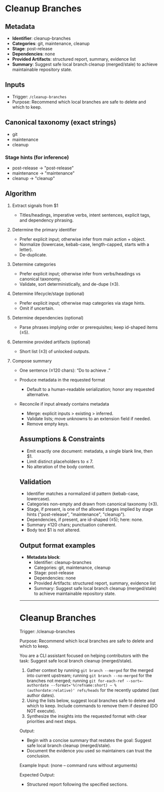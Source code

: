 # Cleanup Branches

## Metadata

- **Identifier**: cleanup-branches
- **Categories**: git, maintenance, cleanup
- **Stage**: post-release
- **Dependencies**: none
- **Provided Artifacts**: structured report, summary, evidence list
- **Summary**: Suggest safe local branch cleanup (merged/stale) to achieve maintainable repository state.

## Inputs

- Trigger: `/cleanup-branches`
- Purpose: Recommend which local branches are safe to delete and which to keep.

## Canonical taxonomy (exact strings)

- git
- maintenance
- cleanup

### Stage hints (for inference)

- post-release → "post-release"
- maintenance → "maintenance"
- cleanup → "cleanup"

## Algorithm

1. Extract signals from $1
   - Titles/headings, imperative verbs, intent sentences, explicit tags, and dependency phrasing.

2. Determine the primary identifier
   - Prefer explicit input; otherwise infer from main action + object.
   - Normalize (lowercase, kebab-case, length-capped, starts with a letter).
   - De-duplicate.

3. Determine categories
   - Prefer explicit input; otherwise infer from verbs/headings vs canonical taxonomy.
   - Validate, sort deterministically, and de-dupe (≤3).

4. Determine lifecycle/stage (optional)
   - Prefer explicit input; otherwise map categories via stage hints.
   - Omit if uncertain.

5. Determine dependencies (optional)
   - Parse phrases implying order or prerequisites; keep id-shaped items (≤5).

6. Determine provided artifacts (optional)
   - Short list (≤3) of unlocked outputs.

7. Compose summary
   - One sentence (≤120 chars): “Do <verb> <object> to achieve <outcome>.”

8. Produce metadata in the requested format
   - Default to a human-readable serialization; honor any requested alternative.

9. Reconcile if input already contains metadata
   - Merge: explicit inputs > existing > inferred.
   - Validate lists; move unknowns to an extension field if needed.
   - Remove empty keys.

## Assumptions & Constraints

- Emit exactly one document: metadata, a single blank line, then $1.
- Limit distinct placeholders to ≤ 7.
- No alteration of the body content.

## Validation

- Identifier matches a normalized id pattern (kebab-case, lowercase).
- Categories non-empty and drawn from canonical taxonomy (≤3).
- Stage, if present, is one of the allowed stages implied by stage hints ("post-release", "maintenance", "cleanup").
- Dependencies, if present, are id-shaped (≤5); here: none.
- Summary ≤120 chars; punctuation coherent.
- Body text $1 is not altered.

## Output format examples

- **Metadata block**:
  - Identifier: cleanup-branches
  - Categories: git, maintenance, cleanup
  - Stage: post-release
  - Dependencies: none
  - Provided Artifacts: structured report, summary, evidence list
  - Summary: Suggest safe local branch cleanup (merged/stale) to achieve maintainable repository state.

---

# Cleanup Branches

Trigger: /cleanup-branches

Purpose: Recommend which local branches are safe to delete and which to keep.

You are a CLI assistant focused on helping contributors with the task: Suggest safe local branch cleanup (merged/stale).

1. Gather context by running `git branch --merged` for the merged into current upstream; running `git branch --no-merged` for the branches not merged; running `git for-each-ref --sort=-authordate --format='%(refname:short) — %(authordate:relative)' refs/heads` for the recently updated (last author dates).
2. Using the lists below, suggest local branches safe to delete and which to keep. Include commands to remove them if desired (DO NOT execute).
3. Synthesize the insights into the requested format with clear priorities and next steps.

Output:

- Begin with a concise summary that restates the goal: Suggest safe local branch cleanup (merged/stale).
- Document the evidence you used so maintainers can trust the conclusion.

Example Input:
(none – command runs without arguments)

Expected Output:

- Structured report following the specified sections.
